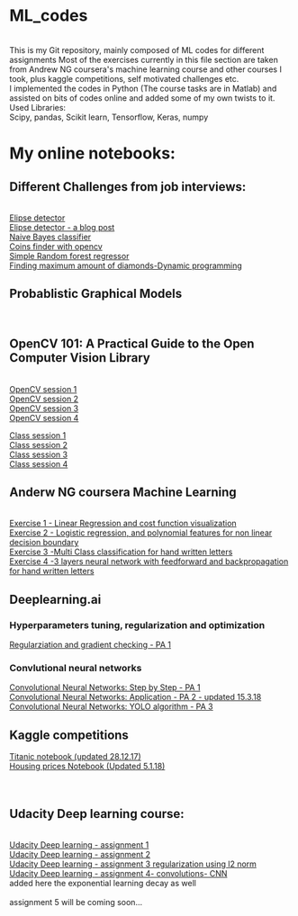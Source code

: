 # ML_codes
<br>
This is my Git repository, mainly composed of ML codes for different assignments
Most of the exercises currently in this file section  are taken from Andrew NG coursera's machine learning course and other courses I took, plus kaggle competitions, self motivated challenges etc. 
<br>
I implemented the codes in Python (The course tasks are in Matlab) and assisted on bits of codes online and added some of my own twists to it.
<br>
Used Libraries:<br>
Scipy, pandas, Scikit learn, Tensorflow, Keras, numpy


# My online notebooks:
## Different Challenges from job interviews:
<br>
<a href="http://nbviewer.jupyter.org/gist/Z30G0D/ac0fe3f4ecba5a604841f57c0b04498f"> Elipse detector</a><br>
<a href="https://medium.com/@tomernahshon/a-simple-object-detection-convolutional-neural-network-using-tensorflow-9e6490ac68d4">Elipse detector - a blog post</a><br>
<a href="http://nbviewer.jupyter.org/gist/Z30G0D/7aef18b1407a9cbbf89ff7dc740a3518">Naive Bayes classifier</a><br>
<a href="http://nbviewer.jupyter.org/gist/Z30G0D/5cf4162b2826e5283c384f7dfbf9a2e7">Coins finder with opencv</a><br>
<a href=http://nbviewer.jupyter.org/gist/Z30G0D/f98bfde848082297bdeaa54a18e7862f>Simple Random forest regressor</a><br>
<a href= "http://nbviewer.jupyter.org/gist/Z30G0D/fbc593f0a616bfba43b90a1f6baa3e86">Finding maximum amount of diamonds-Dynamic programming</a><br>

## Probablistic Graphical Models
<br>

## OpenCV 101: A Practical Guide to the Open Computer Vision Library
<br>
<a href="https://github.com/Z30G0D/ML_codes/blob/master/CASIS-OpenCV_Course_Session1.ipynb"> OpenCV session 1</a><br>
<a href="https://github.com/Z30G0D/ML_codes/blob/master/CASIS-OpenCV_Course_Session2.ipynb"> OpenCV session 2</a><br>
<a href="https://github.com/Z30G0D/ML_codes/blob/master/CASIS-OpenCV_Course_Session3.ipynb"> OpenCV session 3</a><br>
<a href="https://github.com/Z30G0D/ML_codes/blob/master/CASIS-OpenCV_Course_Session4.ipynb"> OpenCV session 4</a><br>

<a href="https://www.youtube.com/watch?v=jKtQxvzp1A0">Class session 1</a><br>
<a href="https://www.youtube.com/watch?v=QZFx9bXEjQY">Class session 2</a><br>
<a href="https://www.youtube.com/watch?v=Lww8Uy0fIWI">Class session 3</a><br>
<a href="https://www.youtube.com/watch?v=ZXctVPGkoxg">Class session 4</a><br>


## Anderw NG coursera Machine Learning
<br>
<a href="http://nbviewer.jupyter.org/gist/Z30G0D/91181130c7f238ae901fa92abcd84007">Exercise 1 - Linear Regression and cost function visualization</a>
<br>
<a href="http://nbviewer.jupyter.org/gist/Z30G0D/735843c2db8c34f363cfeae4bf9b6ef9"> Exercise 2 - Logistic regression, and polynomial features for non linear decision boundary</a><br>
<a href="http://nbviewer.jupyter.org/gist/Z30G0D/b19edf0152890d637635d124f8504998">Exercise 3 -Multi Class classification for hand written letters</a> 
<br>
<a href="http://nbviewer.jupyter.org/gist/Z30G0D/a9065d3277c1d70c62aa98c8513d4dbd">Exercise 4 -3 layers neural network with feedforward and backpropagation for hand written letters</a><br>

## Deeplearning.ai<br>
### Hyperparameters tuning, regularization and optimization
<a href="http://nbviewer.jupyter.org/gist/Z30G0D/aa7bea87f692bd99bfaa5a0eafcbb82f"> Regularziation and gradient checking - PA 1 </a><br>
### Convlutional neural networks<br>
<a href="http://nbviewer.jupyter.org/gist/Z30G0D/83f6ef14424fe5f04add12b78197d9db"> Convolutional Neural Networks: Step by Step - PA 1</a><br>
<a href="http://nbviewer.jupyter.org/gist/Z30G0D/e5cdb395cb23049869c626a2bc3939f3"> Convolutional Neural Networks: Application - PA 2 - updated 15.3.18</a><br>
<a href="http://nbviewer.jupyter.org/gist/Z30G0D/5b59430cc774eb22076c54ab6933ac02"> Convolutional Neural Networks: YOLO algorithm - PA 3</a>

## Kaggle competitions
<a href="http://nbviewer.jupyter.org/gist/Z30G0D/62196e42a52fb43902a0961f0686a251">Titanic notebook (updated 28.12.17)</a> 
<br>
<a href="http://nbviewer.jupyter.org/gist/Z30G0D/46acd6dd022a653e7ce7c65466e9d959">Housing prices Notebook (Updated 5.1.18)</a>
<br>
<br>
<br>
## Udacity Deep learning course:
<br>
<a href="http://nbviewer.jupyter.org/gist/Z30G0D/c9eb86824dc0de6adb6e1d2ca27dd266">  Udacity Deep learning - assignment 1</a>
<br>
<a href="http://nbviewer.jupyter.org/gist/Z30G0D/9deeac0b6243909feb860d01b3ab83ff"> Udacity Deep learning - assignment 2</a>
<br>
<a href="http://nbviewer.jupyter.org/gist/Z30G0D/93932d7197c523f4381532f143ce3456"> Udacity Deep learning - assignment 3 regularization using l2 norm</a>
<br>
<a href="http://nbviewer.jupyter.org/gist/Z30G0D/cf1ba895ae41605438b266a4fed01125"> Udacity Deep learning - assignment 4- convolutions- CNN</a>
<br>
added here the exponential learning decay as well
<br>
<br>
assignment 5 will be coming soon...

